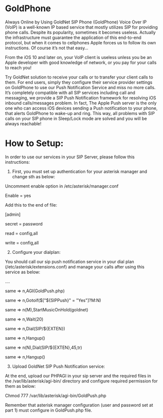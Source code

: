 # GoldPhone
Always Online by Using GoldNet SIP Phone
(GoldPhone)
Voice Over IP (VoIP) is a well-known IP based service that mostly utilizes SIP for providing phone calls. Despite its popularity, sometimes it becomes useless. Actually the infrastructure must guarantee the application of this end-to-end protocol, but when it comes to cellphones Apple forces us to follow its own instructions. Of course it’s not that easy… 

From the iOS 10 and later on, your VoIP client is useless unless you be an Apple developer with good knowledge of network, or you pay for your calls to reach you!

Try GoldNet solution to receive your calls or to transfer your client calls to them. For end users, simply they configure their service provider settings on GoldPhone to use our Push Notification Service and miss no more calls. It’s completely compatible with all SIP services including call and messaging, we provide a SIP Push Notification framework for resolving iOS inbound calls/messages problem. 
In fact, The Apple Push server is the only one who can access iOS devices sending a Push notification to your phone, that alerts GoldPhone to wake-up and ring. This way, all problems with SIP calls on your SIP phone in Sleep/Lock mode are solved and you will be always reachable!

# How to Setup:
In order to use our services in your SIP Server, please follow this instructions:
1.	First, you must set up authentication for your asterisk manager and change sth as below:

Uncomment enable option in /etc/asterisk/manager.conf 

Enable = yes

Add this to the end of file:

[admin]

secret = password

read = config,all

write = config,all

2.	Configure your dialplan:

You should call our sip push notification service in your dial plan (/etc/asterisk/extensions.conf) and manage your calls after using this service as below:

….

same => n,AGI(GoldPush.php)

same => n,Gotoif($["${SIPPush}" = "Yes"]?M:N) 

same => n(M),StartMusicOnHold(goldnet)

same => n,Wait(20)

same => n,Dial(SIP/${EXTEN})

same => n,Hangup()

same => n(N),Dial(SIP/${EXTEN},45,tr)

same => n,Hangup()


3.	Upload GoldNet SIP Push Notification service:

At the end, upload our PHPAGI in your sip server and the required files in the /var/lib/asterisk/agi-bin/ directory and configure required permission for them as below:

Chmod 777 /var/lib/asterisk/agi-bin/GoldPush.php

Remember that asterisk manager configuration (user and password set at part 1) must configure in GoldPush.php file.
